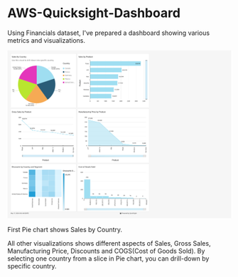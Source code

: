 # AWS-Quicksight-Dashboard

Using Financials dataset, I've prepared a dashboard showing various metrics and visualizations.

<img src="assets/Financial_Analytics_Dashboard_Preview.pdf" alt=""/>

First Pie chart shows Sales by Country.

All other visualizations shows different aspects of Sales, Gross Sales, Manufacturing Price, Discounts and COGS(Cost of Goods Sold). By selecting one country from a slice in Pie chart, you can drill-down by specific country.

